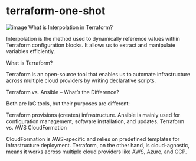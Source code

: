 # terraform-one-shot
![image](https://github.com/user-attachments/assets/e7c9f04c-d542-43ba-a025-113608f249fa)
What is Interpolation in Terraform?

Interpolation is the method used to dynamically reference values within Terraform configuration blocks. It allows us to extract and manipulate variables efficiently.

What is Terraform?

Terraform is an open-source tool that enables us to automate infrastructure across multiple cloud providers by writing declarative scripts.

Terraform vs. Ansible – What’s the Difference?

Both are IaC tools, but their purposes are different:

Terraform provisions (creates) infrastructure.
Ansible is mainly used for configuration management, software installation, and updates.
Terraform vs. AWS CloudFormation

CloudFormation is AWS-specific and relies on predefined templates for infrastructure deployment.
Terraform, on the other hand, is cloud-agnostic, means it works across multiple cloud providers like AWS, Azure, and GCP.

